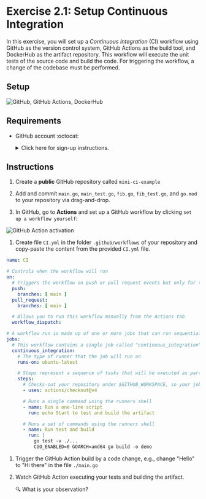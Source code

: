 # Exercise 2.1: Setup Continuous Integration

In this exercise, you will set up a *Continuous Integration* (CI) workflow using GitHub as the version control system, GitHub Actions as the build tool, and DockerHub as the artifact repository. This workflow will execute the unit tests of the source code and build the code. 
For triggering the workflow, a change of the codebase must be performed. 

## Setup

![GitHub, GitHub Actions, DockerHub](./assets/lab_setup.png)

## Requirements

* GitHub account :octocat: 
    <details><summary>Click here for sign-up instructions.</summary>
    <p>

    To sign up:  https://github.com/join

    </p>
    </details>

## Instructions

1. Create a **public** GitHub repository called `mini-ci-example`

1. Add and commit `main.go`, `main_test.go`, `fib.go`, `fib_test.go`, and `go.mod` to your repository via drag-and-drop.

1. In GitHub, go to **Actions** and set up a GitHub workflow by clicking `set up a workflow yourself`:

![GitHub Action activation](./assets/gh_action_activate.png)

1. Create file `CI.yml` in the folder `.github/workflows` of your repository and copy-paste the content from the provided `CI.yml` file. 

```yaml
name: CI

# Controls when the workflow will run
on:
  # Triggers the workflow on push or pull request events but only for the main branch
  push:
    branches: [ main ]
  pull_request:
    branches: [ main ]

  # Allows you to run this workflow manually from the Actions tab
  workflow_dispatch:

# A workflow run is made up of one or more jobs that can run sequentially or in parallel
jobs:
  # This workflow contains a single job called "continuous_integration"
  continuous_integration:
    # The type of runner that the job will run on
    runs-on: ubuntu-latest

    # Steps represent a sequence of tasks that will be executed as part of the job
    steps:
      # Checks-out your repository under $GITHUB_WORKSPACE, so your job can access it
      - uses: actions/checkout@v4

      # Runs a single command using the runners shell
      - name: Run a one-line script
        run: echo Start to test and build the artifact

      # Runs a set of commands using the runners shell
      - name: Run test and build
        run: |
          go test -v ./...
          CGO_ENABLED=0 GOARCH=amd64 go build -o demo
```

1. Trigger the GitHub Action build by a code change, e.g., change "Hello" to "Hi there" in the file `./main.go`

1. Watch GitHub Action executing your tests and building the artifact.

    :mag: What is your observation? 

